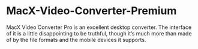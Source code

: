 # MacX-Video-Converter-Premium
MacX Video Converter Pro is an excellent desktop converter. The interface of it is a little disappointing to be truthful, though it’s much more than made of by the file formats and the mobile devices it supports.
